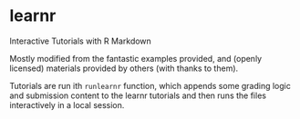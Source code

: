# learnr
Interactive Tutorials with R Markdown

Mostly modified from the fantastic examples provided, and (openly licensed) materials provided by others (with thanks to them). 

Tutorials are run ith `runlearnr` function, which appends some grading logic and submission content to the learnr tutorials and then runs the files interactively in a local session.
